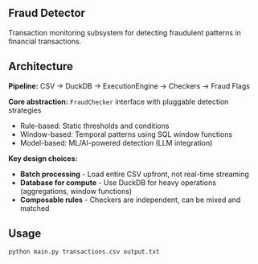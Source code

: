 ## Fraud Detector

Transaction monitoring subsystem for detecting fraudulent patterns in financial transactions.

## Architecture

**Pipeline:** CSV → DuckDB → ExecutionEngine → Checkers → Fraud Flags

**Core abstraction:** `FraudChecker` interface with pluggable detection strategies
- Rule-based: Static thresholds and conditions
- Window-based: Temporal patterns using SQL window functions
- Model-based: ML/AI-powered detection (LLM integration)

**Key design choices:**
- **Batch processing** - Load entire CSV upfront, not real-time streaming
- **Database for compute** - Use DuckDB for heavy operations (aggregations, window functions)
- **Composable rules** - Checkers are independent, can be mixed and matched

## Usage

```bash
python main.py transactions.csv output.txt
```